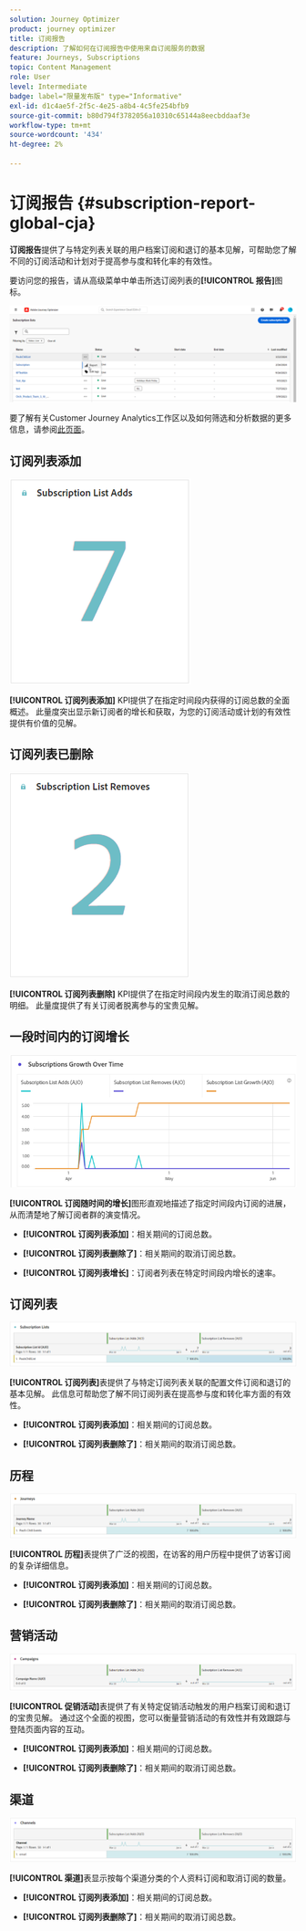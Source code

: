 ```yaml
---
solution: Journey Optimizer
product: journey optimizer
title: 订阅报告
description: 了解如何在订阅报告中使用来自订阅服务的数据
feature: Journeys, Subscriptions
topic: Content Management
role: User
level: Intermediate
badge: label="限量发布版" type="Informative"
exl-id: d1c4ae5f-2f5c-4e25-a8b4-4c5fe254bfb9
source-git-commit: b80d794f3782056a10310c65144a8eecbddaaf3e
workflow-type: tm+mt
source-wordcount: '434'
ht-degree: 2%

---
```


# 订阅报告 {#subscription-report-global-cja}

**订阅报告**&#x200B;提供了与特定列表关联的用户档案订阅和退订的基本见解，可帮助您了解不同的订阅活动和计划对于提高参与度和转化率的有效性。

要访问您的报告，请从高级菜单中单击所选订阅列表的&#x200B;**[!UICONTROL 报告]**&#x200B;图标。

![](assets/cja-sub-access.png)

要了解有关Customer Journey Analytics工作区以及如何筛选和分析数据的更多信息，请参阅[此页面](https://experienceleague.adobe.com/en/docs/analytics-platform/using/cja-workspace/home)。

## 订阅列表添加

![](assets/cja-sub-add.png)

**[!UICONTROL 订阅列表添加]** KPI提供了在指定时间段内获得的订阅总数的全面概述。 此量度突出显示新订阅者的增长和获取，为您的订阅活动或计划的有效性提供有价值的见解。

## 订阅列表已删除

![](assets/cja-sub-add-remove.png)

**[!UICONTROL 订阅列表删除]** KPI提供了在指定时间段内发生的取消订阅总数的明细。 此量度提供了有关订阅者脱离参与的宝贵见解。

## 一段时间内的订阅增长

![](assets/cja-sub-growth.png)

**[!UICONTROL 订阅随时间的增长]**&#x200B;图形直观地描述了指定时间段内订阅的进展，从而清楚地了解订阅者群的演变情况。

* **[!UICONTROL 订阅列表添加]**：相关期间的订阅总数。

* **[!UICONTROL 订阅列表删除了]**：相关期间的取消订阅总数。

* **[!UICONTROL 订阅列表增长]**：订阅者列表在特定时间段内增长的速率。

## 订阅列表

![](assets/cja-sub-lists.png)

**[!UICONTROL 订阅列表]**&#x200B;表提供了与特定订阅列表关联的配置文件订阅和退订的基本见解。 此信息可帮助您了解不同订阅列表在提高参与度和转化率方面的有效性。

* **[!UICONTROL 订阅列表添加]**：相关期间的订阅总数。

* **[!UICONTROL 订阅列表删除了]**：相关期间的取消订阅总数。

## 历程

![](assets/cja-sub-journeys.png)

**[!UICONTROL 历程]**&#x200B;表提供了广泛的视图，在访客的用户历程中提供了访客订阅的复杂详细信息。

* **[!UICONTROL 订阅列表添加]**：相关期间的订阅总数。

* **[!UICONTROL 订阅列表删除了]**：相关期间的取消订阅总数。

## 营销活动

![](assets/cja-sub-campaigns.png)

**[!UICONTROL 促销活动]**&#x200B;表提供了有关特定促销活动触发的用户档案订阅和退订的宝贵见解。 通过这个全面的视图，您可以衡量营销活动的有效性并有效跟踪与登陆页面内容的互动。

* **[!UICONTROL 订阅列表添加]**：相关期间的订阅总数。

* **[!UICONTROL 订阅列表删除了]**：相关期间的取消订阅总数。

## 渠道

![](assets/cja-sub-channels.png)

**[!UICONTROL 渠道]**&#x200B;表显示按每个渠道分类的个人资料订阅和取消订阅的数量。

* **[!UICONTROL 订阅列表添加]**：相关期间的订阅总数。

* **[!UICONTROL 订阅列表删除了]**：相关期间的取消订阅总数。
